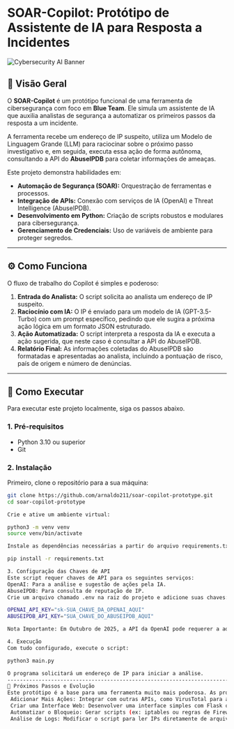 # SOAR-Copilot: Protótipo de Assistente de IA para Resposta a Incidentes

![Cybersecurity AI Banner](https://i.imgur.com/e3sYn0Y.png )

## 📖 Visão Geral

O **SOAR-Copilot** é um protótipo funcional de uma ferramenta de cibersegurança com foco em **Blue Team**. Ele simula um assistente de IA que auxilia analistas de segurança a automatizar os primeiros passos da resposta a um incidente.

A ferramenta recebe um endereço de IP suspeito, utiliza um Modelo de Linguagem Grande (LLM) para raciocinar sobre o próximo passo investigativo e, em seguida, executa essa ação de forma autônoma, consultando a API do **AbuseIPDB** para coletar informações de ameaças.

Este projeto demonstra habilidades em:
-   **Automação de Segurança (SOAR):** Orquestração de ferramentas e processos.
-   **Integração de APIs:** Conexão com serviços de IA (OpenAI) e Threat Intelligence (AbuseIPDB).
-   **Desenvolvimento em Python:** Criação de scripts robustos e modulares para cibersegurança.
-   **Gerenciamento de Credenciais:** Uso de variáveis de ambiente para proteger segredos.

---

## ⚙️ Como Funciona

O fluxo de trabalho do Copilot é simples e poderoso:

1.  **Entrada do Analista:** O script solicita ao analista um endereço de IP suspeito.
2.  **Raciocínio com IA:** O IP é enviado para um modelo de IA (GPT-3.5-Turbo) com um prompt específico, pedindo que ele sugira a próxima ação lógica em um formato JSON estruturado.
3.  **Ação Automatizada:** O script interpreta a resposta da IA e executa a ação sugerida, que neste caso é consultar a API do AbuseIPDB.
4.  **Relatório Final:** As informações coletadas do AbuseIPDB são formatadas e apresentadas ao analista, incluindo a pontuação de risco, país de origem e número de denúncias.

---

## 🚀 Como Executar

Para executar este projeto localmente, siga os passos abaixo.

### 1. Pré-requisitos

-   Python 3.10 ou superior
-   Git

### 2. Instalação

Primeiro, clone o repositório para a sua máquina:
```bash
git clone https://github.com/arnaldo211/soar-copilot-prototype.git
cd soar-copilot-prototype

Crie e ative um ambiente virtual:

python3 -m venv venv
source venv/bin/activate

Instale as dependências necessárias a partir do arquivo requirements.txt:

pip install -r requirements.txt

3. Configuração das Chaves de API
Este script requer chaves de API para os seguintes serviços:
OpenAI: Para a análise e sugestão de ações pela IA.
AbuseIPDB: Para consulta de reputação de IP.
Crie um arquivo chamado .env na raiz do projeto e adicione suas chaves:

OPENAI_API_KEY="sk-SUA_CHAVE_DA_OPENAI_AQUI"
ABUSEIPDB_API_KEY="SUA_CHAVE_DO_ABUSEIPDB_AQUI"

Nota Importante: Em Outubro de 2025, a API da OpenAI pode requerer a adição de um método de pagamento para ativar a cota de uso da API, mesmo para novas contas. O script só funcionará com uma chave de API que tenha uma cota ativa.

4. Execução
Com tudo configurado, execute o script:

python3 main.py

O programa solicitará um endereço de IP para iniciar a análise.
---------------------------------------------------------------------------
🔮 Próximos Passos e Evolução
Este protótipo é a base para uma ferramenta muito mais poderosa. As próximas etapas poderiam incluir:
 Adicionar Mais Ações: Integrar com outras APIs, como VirusTotal para análise de hashes ou Shodan para informações de hosts.
 Criar uma Interface Web: Desenvolver uma interface simples com Flask ou FastAPI para uma experiência de usuário mais rica.
 Automatizar o Bloqueio: Gerar scripts (ex: iptables ou regras de Firewall do Windows ) para bloquear IPs maliciosos com a aprovação do analista.
 Análise de Logs: Modificar o script para ler IPs diretamente de arquivos de log (ex: Apache, Nginx, Firewall).
